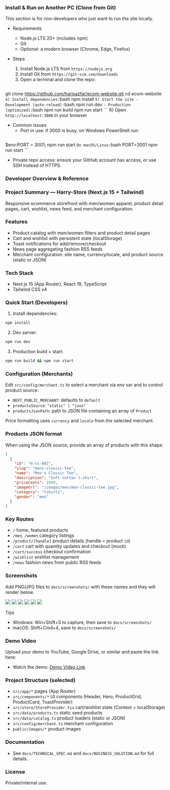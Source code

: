 ### Install & Run on Another PC (Clone from Git)

This section is for non-developers who just want to run the site locally.

- Requirements
  - Node.js LTS 20+ (includes npm)
  - Git
  - Optional: a modern browser (Chrome, Edge, Firefox)

- Steps
  1) Install Node.js LTS from `https://nodejs.org`
  2) Install Git from `https://git-scm.com/downloads`
  3) Open a terminal and clone the repo:
     ```bash
git clone https://github.com/harisazfar/ecom-website.git
cd ecom-website
     ```
  4) Install dependencies:
     ```bash
npm install
     ```
  5) Start the site
     - Development (auto-reload):
       ```bash
npm run dev
       ```
     - Production (optimized):
       ```bash
npm run build
npm run start
       ```
  6) Open `http://localhost:3000` in your browser

- Common issues
  - Port in use: if 3000 is busy, on Windows PowerShell run:
    ```powershell
$env:PORT = 3001; npm run start
    ```
    On macOS/Linux:
    ```bash
PORT=3001 npm run start
    ```
  - Private repo access: ensure your GitHub account has access, or use SSH instead of HTTPS.


### Developer Overview & Reference

### Project Summary — Harry-Store (Next.js 15 + Tailwind)

Responsive ecommerce storefront with men/women apparel, product detail pages, cart, wishlist, news feed, and merchant configuration.

### Features
- Product catalog with men/women filters and product detail pages
- Cart and wishlist with persistent state (localStorage)
- Toast notifications for add/remove/checkout
- News page aggregating fashion RSS feeds
- Merchant configuration: site name, currency/locale, and product source (static or JSON)

### Tech Stack
- Next.js 15 (App Router), React 19, TypeScript
- Tailwind CSS v4

### Quick Start (Developers)
1) Install dependencies:
```bash
npm install
```
2) Dev server:
```bash
npm run dev
```
3) Production build + start:
```bash
npm run build && npm run start
```

### Configuration (Merchants)
Edit `src/config/merchant.ts` to select a merchant via env var and to control product source:
- `NEXT_PUBLIC_MERCHANT`: defaults to `default`
- `productsSource`: `"static" | "json"`
- `productsJsonPath`: path to JSON file containing an array of `Product`

Price formatting uses `currency` and `locale` from the selected merchant.

### Products JSON format
When using the JSON source, provide an array of products with this shape:
```json
[
  {
    "id": "m-ts-001",
    "slug": "mens-classic-tee",
    "name": "Men's Classic Tee",
    "description": "Soft cotton t-shirt",
    "priceCents": 1999,
    "imageUrl": "/images/men/men-classic-tee.jpg",
    "category": "tshirts",
    "gender": "men"
  }
]
```

### Key Routes
- `/` home, featured products
- `/men`, `/women` category listings
- `/product/[handle]` product details (handle = product `id`)
- `/cart` cart with quantity updates and checkout (mock)
- `/cart/success` checkout confirmation
- `/wishlist` wishlist management
- `/news` fashion news from public RSS feeds

### Screenshots
Add PNG/JPG files to `docs/screenshots/` with these names and they will render below.

![](docs/screenshots/home.png)
![](docs/screenshots/men.png)
![](docs/screenshots/product.png)
![](docs/screenshots/cart.png)
![](docs/screenshots/wishlist.png)
![](docs/screenshots/news.png)

Tips
- Windows: Win+Shift+S to capture, then save to `docs/screenshots/`
- macOS: Shift+Cmd+4, save to `docs/screenshots/`

### Demo Video
Upload your demo to YouTube, Google Drive, or similar and paste the link here:

- Watch the demo: [Demo Video Link](https://your-demo-link.example)

### Project Structure (selected)
- `src/app/*` pages (App Router)
- `src/components/*` UI components (Header, Hero, ProductGrid, ProductCard, ToastProvider)
- `src/store/StoreProvider.tsx` cart/wishlist state (Context + localStorage)
- `src/data/products.ts` static seed products
- `src/data/catalog.ts` product loaders (static or JSON)
- `src/config/merchant.ts` merchant configuration
- `public/images/*` product images

### Documentation
- See `docs/TECHNICAL_SPEC.md` and `docs/BUSINESS_SOLUTION.md` for full details.

### License
Private/internal use.

